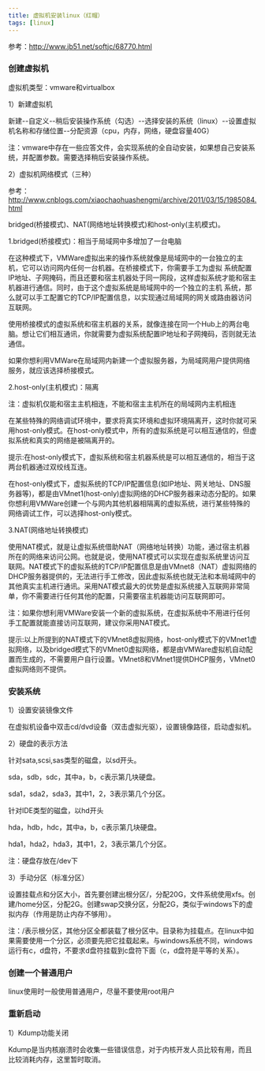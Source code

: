 ```yaml
---
title: 虚拟机安装linux（红帽）
tags: [linux]
---
```


参考：http://www.jb51.net/softjc/68770.html

### 创建虚拟机

虚拟机类型：vmware和virtualbox

1）新建虚拟机

新建--自定义--稍后安装操作系统（勾选）--选择安装的系统（linux）--设置虚拟机名称和存储位置--分配资源（cpu，内存，网络，硬盘容量40G）

注：vmware中存在一些应答文件，会实现系统的全自动安装，如果想自己安装系统，并配置参数。需要选择稍后安装操作系统。

2）虚拟机网络模式（三种）

参考：http://www.cnblogs.com/xiaochaohuashengmi/archive/2011/03/15/1985084.html

bridged(桥接模式)、NAT(网络地址转换模式)和host-only(主机模式)。

1.bridged(桥接模式)：相当于局域网中多增加了一台电脑

在这种模式下，VMWare虚拟出来的操作系统就像是局域网中的一台独立的主机，它可以访问网内任何一台机器。在桥接模式下，你需要手工为虚拟 系统配置IP地址、子网掩码，而且还要和宿主机器处于同一网段，这样虚拟系统才能和宿主机器进行通信。同时，由于这个虚拟系统是局域网中的一个独立的主机 系统，那么就可以手工配置它的TCP/IP配置信息，以实现通过局域网的网关或路由器访问互联网。

使用桥接模式的虚拟系统和宿主机器的关系，就像连接在同一个Hub上的两台电脑。想让它们相互通讯，你就需要为虚拟系统配置IP地址和子网掩码，否则就无法通信。

如果你想利用VMWare在局域网内新建一个虚拟服务器，为局域网用户提供网络服务，就应该选择桥接模式。

2.host-only(主机模式)：隔离

注：虚拟机仅能和宿主主机相连，不能和宿主主机所在的局域网内主机相连

在某些特殊的网络调试环境中，要求将真实环境和虚拟环境隔离开，这时你就可采用host-only模式。在host-only模式中，所有的虚拟系统是可以相互通信的，但虚拟系统和真实的网络是被隔离开的。

提示:在host-only模式下，虚拟系统和宿主机器系统是可以相互通信的，相当于这两台机器通过双绞线互连。

在host-only模式下，虚拟系统的TCP/IP配置信息(如IP地址、网关地址、DNS服务器等)，都是由VMnet1(host-only)虚拟网络的DHCP服务器来动态分配的。如果你想利用VMWare创建一个与网内其他机器相隔离的虚拟系统，进行某些特殊的网络调试工作，可以选择host-only模式。

3.NAT(网络地址转换模式)

使用NAT模式，就是让虚拟系统借助NAT（网络地址转换）功能，通过宿主机器所在的网络来访问公网。也就是说，使用NAT模式可以实现在虚拟系统里访问互联网。NAT模式下的虚拟系统的TCP/IP配置信息是由VMnet8（NAT）虚拟网络的DHCP服务器提供的，无法进行手工修改，因此虚拟系统也就无法和本局域网中的其他真实主机进行通讯。采用NAT模式最大的优势是虚拟系统接入互联网非常简单，你不需要进行任何其他的配置，只需要宿主机器能访问互联网即可。

注：如果你想利用VMWare安装一个新的虚拟系统，在虚拟系统中不用进行任何手工配置就能直接访问互联网，建议你采用NAT模式。

提示:以上所提到的NAT模式下的VMnet8虚拟网络，host-only模式下的VMnet1虚拟网络，以及bridged模式下的VMnet0虚拟网络，都是由VMWare虚拟机自动配置而生成的，不需要用户自行设置。VMnet8和VMnet1提供DHCP服务，VMnet0虚拟网络则不提供。

### 安装系统

1）设置安装镜像文件

在虚拟机设备中双击cd/dvd设备（双击虚拟光驱），设置镜像路径，启动虚拟机。

2）硬盘的表示方法

针对sata,scsi,sas类型的磁盘，以sd开头。

sda，sdb，sdc，其中a，b，c表示第几块硬盘。

sda1，sda2，sda3，其中1，2，3表示第几个分区。

针对IDE类型的磁盘，以hd开头

hda，hdb，hdc，其中a，b，c表示第几块硬盘。

hda1，hda2，hda3，其中1，2，3表示第几个分区。

注：硬盘存放在/dev下

3）手动分区（标准分区）

设置挂载点和分区大小，首先要创建出根分区/，分配20G，文件系统使用xfs。创建/home分区，分配2G。创建swap交换分区，分配2G，类似于windows下的虚拟内存（作用是防止内存不够用）。

注：/表示根分区，其他分区全都装载了根分区中。目录称为挂载点。在linux中如果需要使用一个分区，必须要先把它挂载起来。与windows系统不同，windows运行有c，d盘符，不要求d盘符挂载到c盘符下面（c，d盘符是平等的关系）。

### 创建一个普通用户

linux使用时一般使用普通用户，尽量不要使用root用户

### 重新启动

1）Kdump功能关闭

Kdump是当内核崩溃时会收集一些错误信息，对于内核开发人员比较有用，而且比较消耗内存，这里暂时取消。